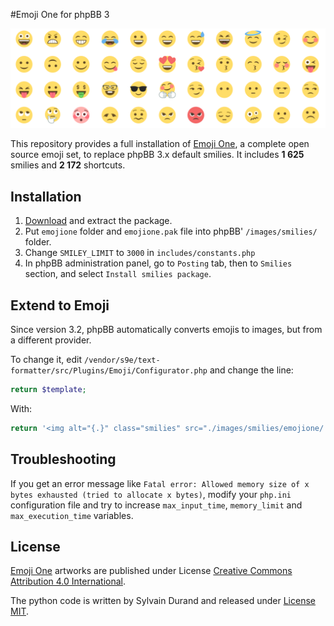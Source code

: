 #Emoji One for phpBB 3

![Preview](preview.png)

This repository provides a full installation of [Emoji One](http://emojione.com/), a complete open source emoji set, to replace phpBB 3.x default smilies. It includes **1 625** smilies and **2 172** shortcuts.

## Installation

1. [Download](https://github.com/sylvaindurand/emojione-phpbb/archive/master.zip) and extract the package.
2. Put `emojione` folder and `emojione.pak` file into phpBB' `/images/smilies/` folder.
3. Change `SMILEY_LIMIT` to `3000` in `includes/constants.php`
4. In phpBB administration panel, go to `Posting` tab, then to `Smilies` section, and select `Install smilies package`.

## Extend to Emoji
Since version 3.2, phpBB automatically converts emojis to images, but from a different provider.

To change it, edit `/vendor/s9e/text-formatter/src/Plugins/Emoji/Configurator.php` and change the line:

```php
return $template;
```

With:

```php
return '<img alt="{.}" class="smilies" src="./images/smilies/emojione/' . '{@seq}.' . 'svg" />';
```


## Troubleshooting

If you get an error message like `Fatal error: Allowed memory size of x bytes exhausted (tried to allocate x bytes)`, modify your `php.ini` configuration file and try to increase `max_input_time`, `memory_limit` and ` max_execution_time` variables.


## License

[Emoji One](http://emojione.com/) artworks are published under License [Creative Commons Attribution 4.0 International](http://creativecommons.org/licenses/by/4.0/).

The python code is written by Sylvain Durand and released under [License MIT](http://opensource.org/licenses/MIT).
